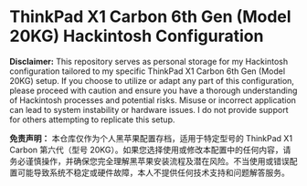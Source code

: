 # ThinkPad X1 Carbon 6th Gen (Model 20KG) Hackintosh Configuration

**Disclaimer:** This repository serves as personal storage for my Hackintosh configuration tailored to my specific ThinkPad X1 Carbon 6th Gen (Model 20KG) setup. If you choose to utilize or adapt any part of this configuration, please proceed with caution and ensure you have a thorough understanding of Hackintosh processes and potential risks. Misuse or incorrect application can lead to system instability or hardware issues. I do not provide support for others attempting to replicate this setup. 

**免责声明：** 本仓库仅作为个人黑苹果配置存档，适用于特定型号的 ThinkPad X1 Carbon 第六代（型号 20KG）。如果您选择使用或修改本配置中的任何内容，请务必谨慎操作，并确保您完全理解黑苹果安装流程及潜在风险。不当使用或错误配置可能导致系统不稳定或硬件故障，本人不提供任何技术支持和问题解答服务。